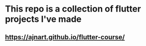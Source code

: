 # This repo is a collection of flutter projects I've made

## https://ajnart.github.io/flutter-course/
